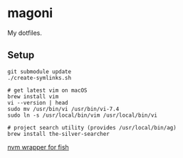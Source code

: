 # magoni
My dotfiles.

## Setup
```
git submodule update
./create-symlinks.sh
```
```
# get latest vim on macOS
brew install vim
vi --version | head
sudo mv /usr/bin/vi /usr/bin/vi-7.4
sudo ln -s /usr/local/bin/vim /usr/local/bin/vi
```
```
# project search utility (provides /usr/local/bin/ag)
brew install the-silver-searcher
```
[nvm wrapper for fish](https://github.com/brigand/fast-nvm-fish)
